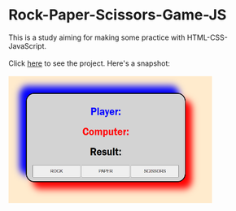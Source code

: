 # Rock-Paper-Scissors-Game-JS
This is a study aiming for making some practice with HTML-CSS-JavaScript.  <br/><br/>
Click <a href="https://buraxta.github.io/Rock-Paper-Scissors-Game-JS/" target="_blank">here</a> to see the project. Here's a snapshot:<br/><br/>
<img src="ss.png" width="400" height="250"/>
